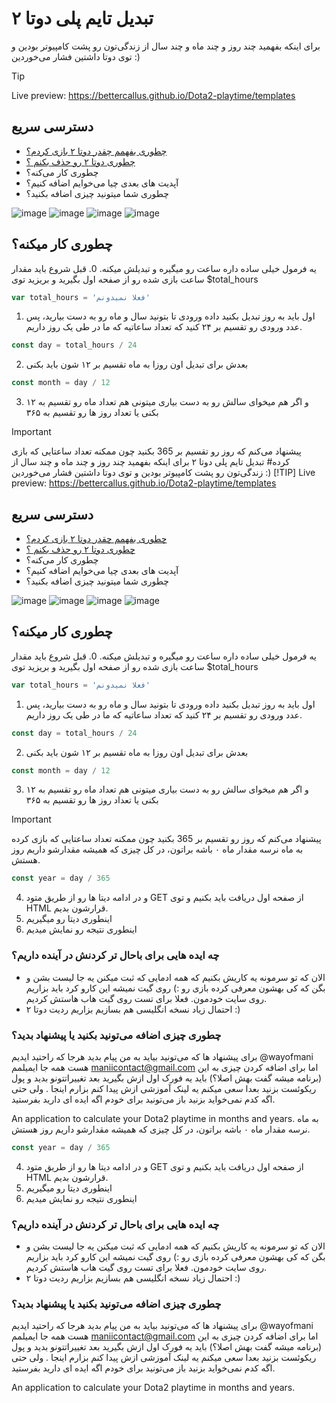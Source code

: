 # تبدیل تایم پلی دوتا ۲
برای اینکه بفهمید چند روز و چند ماه و چند سال از زندگی‌تون رو پشت کامپیوتر بودین و توی دوتا داشتین فشار می‌خوردین :) 
> [!TIP]
> Live preview: https://bettercallus.github.io/Dota2-playtime/templates
## **دسترسی سریع**
- [چطوری بفهمم چقدر دوتا ۲ بازی کردم؟](https://bettercallus.github.io/Dota2-playtime/templates/how-to-find-dota2-playtime.html) 
- [چطوری دوتا ۲ رو حذف بکنم ؟ ](https://bettercallus.github.io/Dota2-playtime/templates/how-to-uninstall-dota-2.html)
- چطوری کار می‌کنه؟ 
- آپدیت های بعدی چیا می‌خوایم اضافه کنیم؟ 
- چطوری شما میتونید چیزی اضافه بکنید؟ 

![image](https://github.com/wayofmani/Dota2playTime/blob/main/public/images/preview/Phone%201.jpg)
![image](https://github.com/wayofmani/Dota2playTime/blob/main/public/images/preview/Phone%202.jpg)
![image](https://github.com/wayofmani/Dota2playTime/blob/main/public/images/preview/Desktop%201.jpg)
![image](https://github.com/wayofmani/Dota2playTime/blob/main/public/images/preview/Desktop%202.jpg)
## چطوری کار میکنه؟ 
یه فرمول خیلی ساده داره ساعت رو میگیره و تبدیلش میکنه.
0. قبل شروع باید مقدار ساعت بازی شده رو از صفحه اول بگیرید و بریزید توی $total_hours 
```javascript
var total_hours = 'فعلا نمیدونم'
```
1. اول باید به روز تبدیل بکنید داده ورودی تا بتونید سال و ماه رو به دست بیارید، پس عدد ورودی رو تقسیم بر ۲۴ کنید که تعداد ساعاتیه که ما در طی یک روز داریم.
```javascript
const day = total_hours / 24
```
2. بعدش برای تبدیل اون روزا به ماه تقسیم بر ۱۲ شون باید بکنی
```javascript
const month = day / 12
``` 
3. و اگر هم میخوای سالش رو به دست بیاری میتونی هم تعداد ماه رو تقسیم به ۱۲ بکنی یا تعداد روز ها رو تقسیم به ۳۶۵
> [!IMPORTANT]
> پیشنهاد می‌کنم که روز رو تقسیم بر 365 بکنید چون ممکنه تعداد ساعتایی که بازی کرده# تبدیل تایم پلی دوتا ۲
برای اینکه بفهمید چند روز و چند ماه و چند سال از زندگی‌تون رو پشت کامپیوتر بودین و توی دوتا داشتین فشار می‌خوردین :) 
> [!TIP]
> Live preview: https://bettercallus.github.io/Dota2-playtime/templates
## **دسترسی سریع**
- [چطوری بفهمم چقدر دوتا ۲ بازی کردم؟](https://bettercallus.github.io/Dota2-playtime/templates/how-to-find-dota2-playtime.html) 
- [چطوری دوتا ۲ رو حذف بکنم ؟ ](https://bettercallus.github.io/Dota2-playtime/templates/how-to-uninstall-dota-2.html)
- چطوری کار می‌کنه؟ 
- آپدیت های بعدی چیا می‌خوایم اضافه کنیم؟ 
- چطوری شما میتونید چیزی اضافه بکنید؟ 

![image](https://github.com/wayofmani/Dota2playTime/blob/main/public/images/preview/Phone%201.jpg)
![image](https://github.com/wayofmani/Dota2playTime/blob/main/public/images/preview/Phone%202.jpg)
![image](https://github.com/wayofmani/Dota2playTime/blob/main/public/images/preview/Desktop%201.jpg)
![image](https://github.com/wayofmani/Dota2playTime/blob/main/public/images/preview/Desktop%202.jpg)
## چطوری کار میکنه؟ 
یه فرمول خیلی ساده داره ساعت رو میگیره و تبدیلش میکنه.
0. قبل شروع باید مقدار ساعت بازی شده رو از صفحه اول بگیرید و بریزید توی $total_hours 
```javascript
var total_hours = 'فعلا نمیدونم'
```
1. اول باید به روز تبدیل بکنید داده ورودی تا بتونید سال و ماه رو به دست بیارید، پس عدد ورودی رو تقسیم بر ۲۴ کنید که تعداد ساعاتیه که ما در طی یک روز داریم.
```javascript
const day = total_hours / 24
```
2. بعدش برای تبدیل اون روزا به ماه تقسیم بر ۱۲ شون باید بکنی
```javascript
const month = day / 12
``` 
3. و اگر هم میخوای سالش رو به دست بیاری میتونی هم تعداد ماه رو تقسیم به ۱۲ بکنی یا تعداد روز ها رو تقسیم به ۳۶۵
> [!IMPORTANT]
> پیشنهاد می‌کنم که روز رو تقسیم بر 365 بکنید چون ممکنه تعداد ساعتایی که بازی کرده به ماه نرسه مقدار ماه ۰ باشه براتون، در کل چیزی که همیشه مقدارشو داریم روز هستش.

```javascript
const year = day / 365
``` 
4. و در ادامه دیتا ها رو از طریق متود GET از صفحه اول دریافت باید بکنیم و توی HTML قرارشون بدیم.
5. اینطوری دیتا رو میگیریم
6. اینطوری نتیجه رو نمایش میدیم 

### چه ایده هایی برای باحال تر کردنش در آینده داریم؟ 
- الان که تو سرمونه یه کاریش بکنیم که همه ادمایی که ثبت میکنن یه جا لیست بشن و بگن که کی بهشون معرفی کرده بازی رو :) روی گیت نمیشه این کارو کرد باید بزاریم روی سایت خودمون. فعلا برای تست روی گیت هاب هاستش کردیم.
- احتمال زیاد نسخه انگلیسی هم بسازیم بزاریم ردیت دوتا ۲ :) 
 
### چطوری چیزی اضافه می‌تونید بکنید یا پیشنهاد بدید؟ 
برای پیشنهاد ها که می‌تونید بیاید به من پیام بدید هرجا که راحتید ایدیم @wayofmani هست همه جا ایمیلمم maniicontact@gmail.com 
اما برای اضافه کردن چیزی به این (برنامه میشه گفت بهش اصلا؟) باید یه فورک اول ازش بگیرید بعد تغییراتتونو بدید و پول ریکوئست بزنید بعدا سعی میکنم یه لینک آموزشی ازش پیدا کنم بزارم اینجا . ولی حتی اگه کدم نمی‌خواید بزنید باز می‌تونید برای خودم اگه ایده ای دارید بفرستید.

An application to calculate your Dota2 playtime in months and years.
 به ماه نرسه مقدار ماه ۰ باشه براتون، در کل چیزی که همیشه مقدارشو داریم روز هستش.

```javascript
const year = day / 365
``` 
4. و در ادامه دیتا ها رو از طریق متود GET از صفحه اول دریافت باید بکنیم و توی HTML قرارشون بدیم.
5. اینطوری دیتا رو میگیریم
6. اینطوری نتیجه رو نمایش میدیم 

### چه ایده هایی برای باحال تر کردنش در آینده داریم؟ 
- الان که تو سرمونه یه کاریش بکنیم که همه ادمایی که ثبت میکنن یه جا لیست بشن و بگن که کی بهشون معرفی کرده بازی رو :) روی گیت نمیشه این کارو کرد باید بزاریم روی سایت خودمون. فعلا برای تست روی گیت هاب هاستش کردیم.
- احتمال زیاد نسخه انگلیسی هم بسازیم بزاریم ردیت دوتا ۲ :) 
 
### چطوری چیزی اضافه می‌تونید بکنید یا پیشنهاد بدید؟ 
برای پیشنهاد ها که می‌تونید بیاید به من پیام بدید هرجا که راحتید ایدیم @wayofmani هست همه جا ایمیلمم maniicontact@gmail.com 
اما برای اضافه کردن چیزی به این (برنامه میشه گفت بهش اصلا؟) باید یه فورک اول ازش بگیرید بعد تغییراتتونو بدید و پول ریکوئست بزنید بعدا سعی میکنم یه لینک آموزشی ازش پیدا کنم بزارم اینجا . ولی حتی اگه کدم نمی‌خواید بزنید باز می‌تونید برای خودم اگه ایده ای دارید بفرستید.

An application to calculate your Dota2 playtime in months and years.
